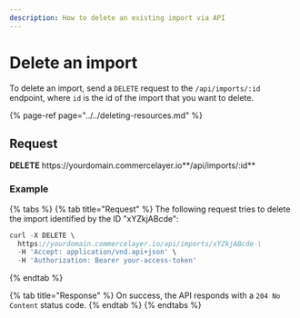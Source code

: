 ```yaml
---
description: How to delete an existing import via API
---
```


# Delete an import

To delete an import, send a `DELETE` request to the `/api/imports/:id` endpoint, where `id` is the id of the import that you want to delete.

{% page-ref page="../../deleting-resources.md" %}

## Request

**DELETE** https://<i></i>yourdomain.commercelayer.io**/api/imports/:id**

### Example

{% tabs %}
{% tab title="Request" %}
The following request tries to delete the import identified by the ID "xYZkjABcde":

```javascript
curl -X DELETE \
  https://yourdomain.commercelayer.io/api/imports/xYZkjABcde \
  -H 'Accept: application/vnd.api+json' \
  -H 'Authorization: Bearer your-access-token'
```
{% endtab %}

{% tab title="Response" %}
On success, the API responds with a `204 No Content` status code.
{% endtab %}
{% endtabs %}
